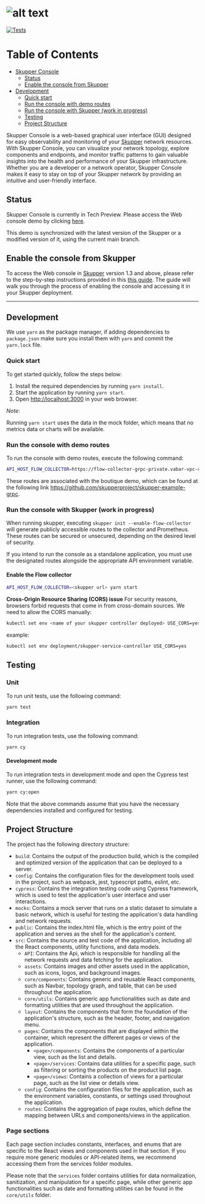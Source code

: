 # ![alt text](https://user-images.githubusercontent.com/79913332/225248562-80d8f046-dba6-4b1e-94d2-75b4ece046f0.png)

[![Tests](https://github.com/skupperproject/skupper-console/actions/workflows/skupper-console.yml/badge.svg)](https://github.com/skupperproject/skupper-console/actions/workflows/skupper-console.yml)

# Table of Contents

- [Skupper Console](#skupper-console)
  - [Status](#status)
  - [Enable the console from Skupper](#enable-the-console-from-skupper)
- [Development](#development)
  - [Quick start](#quick-start)
  - [Run the console with demo routes](#run-the-console-with-demo-routes)
  - [Run the console with Skupper (work in progress)](#run-the-console-with-skupper-work-in-progress)
  - [Testing](#testing)
  - [Project Structure](#project-structure)

Skupper Console is a web-based graphical user interface (GUI) designed for easy observability and monitoring of your [Skupper](https://github.com/skupperproject/skupper) network resources. With Skupper Console, you can visualize your network topology, explore components and endpoints, and monitor traffic patterns to gain valuable insights into the health and performance of your Skupper infrastructure. Whether you are a developer or a network operator, Skupper Console makes it easy to stay on top of your Skupper network by providing an intuitive and user-friendly interface.

## Status

Skupper Console is currently in Tech Preview. Please access the Web console demo by clicking [here](https://skupper-console-vry5.vercel.app/#/topology).

This demo is synchronized with the latest version of the Skupper or a modified version of it, using the current main branch.

## Enable the console from Skupper

To access the Web console in [Skupper](https://github.com/skupperproject/skupper) version 1.3 and above, please refer to the step-by-step instructions provided in this  [this guide](https://github.com/skupperproject/skupper-docs/blob/main/modules/console/pages/flow-console.adoc). The guide will walk you through the process of enabling the console and accessing it in your Skupper deployment.

---

## Development

We use `yarn` as the package manager, if adding dependencies to `package.json`
make sure you install them with `yarn` and commit the `yarn.lock` file.

### Quick start

To get started quickly, follow the steps below:

1. Install the required dependencies by running `yarn install`.
2. Start the application by running `yarn start`.
3. Open <http://localhost:3000> in your web browser.

*Note*:

Running `yarn start` uses the data in the mock folder, which means that no metrics data or charts will be available.

### Run the console with demo routes

To run the console with demo routes, execute the following command:

```bash
API_HOST_FLOW_COLLECTOR=https://flow-collector-grpc-private.vabar-vpc-cluster-153f1de160110098c1928a6c05e19444-0000.eu-gb.containers.appdomain.cloud PROMETHEUS_URL=https://prometheus-grpc-private.vabar-vpc-cluster-153f1de160110098c1928a6c05e19444-0000.eu-gb.containers.appdomain.cloud/api/v1 yarn start
```

 These routes are associated with the boutique demo, which can be found at the following link <https://github.com/skupperproject/skupper-example-grpc>.

### Run the console with Skupper (work in progress)

When running skupper, executing `skupper init --enable-flow-collector` will generate publicly accessible routes to the collector and Prometheus. These routes can be secured or unsecured, depending on the desired level of security.

If you intend to run the console as a standalone application, you must use the designated routes alongside the appropriate API environment variable.

#### Enable the Flow collector

```bash
API_HOST_FLOW_COLLECTOR=<skupper url> yarn start
```

**Cross-Origin Resource Sharing (CORS) issue**
 For security reasons, browsers forbid requests that come in from cross-domain sources. We need to allow the CORS manually:

```bash
kubectl set env <name of your skupper controller deployed> USE_CORS=yes
```

example:

```bash
kubectl set env deployment/skupper-service-controller USE_CORS=yes
```

## Testing

### Unit

To run unit tests, use the following command:

```bash
yarn test
```

### Integration

To run integration tests, use the following command:

```bash
yarn cy
```

#### Development mode

To run integration tests in development mode and open the Cypress test runner, use the following command:

```bash
yarn cy:open
```

Note that the above commands assume that you have the necessary dependencies installed and configured for testing.

## Project Structure

The project has the following directory structure:

* `build`: Contains the output of the production build, which is the compiled and optimized version of the application that can be deployed to a server.
* `config`: Contains the configuration files for the development tools used in the project, such as webpack, jest, typescript paths, eslint, etc.
* `cypress`: Contains the integration testing code using Cypress framework, which is used to test the application's user interface and user interactions.
* `mocks`: Contains a mock server that runs on a static dataset to simulate a basic network, which is useful for testing the application's data handling and network requests.
* `public`: Contains the index.html file, which is the entry point of the application and serves as the shell for the application's content.
* `src`: Contains the source and test code of the application, including all the React components, utility functions, and data models.
  * `API`: Contains the Api, which is responsible for handling all the network requests and data fetching for the application.
  * `assets`: Contains images and other assets used in the application, such as icons, logos, and background images.
  * `core/components`: Contains generic and reusable React components, such as Navbar, topology graph, and table, that can be used throughout the application.
  * `core/utils`: Contains generic app functionalities such as date and formatting utilities that are used throughout the application.
  * `layout`: Contains the components that form the foundation of the application's structure, such as the header, footer, and navigation menu.
  * `pages`: Contains the components that are displayed within the container, which represent the different pages or views of the application.
    * `<page>/components`: Contains the components of a particular view, such as the list and  details.
    * `<page>/services`: Contains data utilities for a specific page, such as filtering or sorting the products on the product list page.
    * `<page>/views`: Contains a collection of views for a particular page, such as the  list view or details view.
  * `config`: Contains the configuration files for the application, such as the environment variables, constants, or settings used throughout the application.
  * `routes`: Contains the aggregation of page routes, which define the mapping between URLs and components/views in the application.

### Page sections

Each page section includes constants, interfaces, and enums that are specific to the React views and components used in that section. If you require more generic modules or API-related items, we recommend accessing them from the services folder modules.

Please note that the `services` folder contains utilities for data normalization, sanitization, and manipulation for a specific page, while other generic app functionalities such as date and formatting utilities can be found in the `core/utils` folder.
